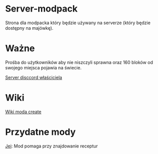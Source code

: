 # Server-modpack
Strona dla modpacka który będzie używany na serverze (który będzie dostępny na majówkę).

# Ważne
Prośba do użytkowników aby nie niszczyli sprawna oraz 160 bloków od swojego miejsca pojawia na świecie.
<p><a href="https://discord.com/invite/UWQKWjt6Ve">Server disccord właściciela</a></p>

# Wiki
<a href="https://create.fandom.com/wiki/Create_Mod_Wiki">Wiki moda create</a>

# Przydatne mody
<a href="https://www.curseforge.com/minecraft/mc-mods/jei" >Jei</a>: Mod pomaga przy znajdowanie receptur
<a href="" ></a>
<a href="" ></a>
<a href="" ></a>
<a href="" ></a>
<a href="" ></a>
